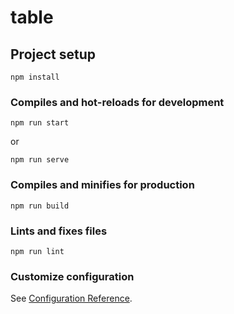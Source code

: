 # table

## Project setup
```
npm install
```

### Compiles and hot-reloads for development
```
npm run start
```
or
```
npm run serve
```

### Compiles and minifies for production
```
npm run build
```

### Lints and fixes files
```
npm run lint
```

### Customize configuration
See [Configuration Reference](https://cli.vuejs.org/config/).
